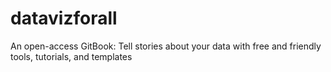 # datavizforall
An open-access GitBook: Tell stories about your data with free and friendly tools, tutorials, and templates
